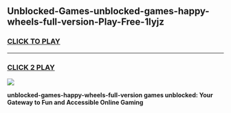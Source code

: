 
## Unblocked-Games-unblocked-games-happy-wheels-full-version-Play-Free-1lyjz
<h3>
<a href="https://premium76.site?title=unblocked-games-happy-wheels-full-version&ref=18A1">CLICK TO PLAY</a></h3>
<hr>

<h3>
<a href="https://premium76.site?title=unblocked-games-happy-wheels-full-version&ref=18A1">CLICK 2 PLAY</a>
  
</h3>

<a href="https://premium76.site?title=unblocked-games-happy-wheels-full-version&ref=18A1"><img src="https://clearcache.store/games.png"></a>


**unblocked-games-happy-wheels-full-version games unblocked: Your Gateway to Fun and Accessible Online Gaming**
